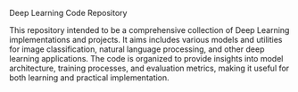 Deep Learning Code Repository

This repository intended to be a comprehensive collection of Deep Learning implementations and projects. 
It aims includes various models and utilities for image classification, natural language processing, and other deep learning applications. 
The code is organized to provide insights into model architecture, training processes, and evaluation metrics, making it useful for both learning and practical implementation.
